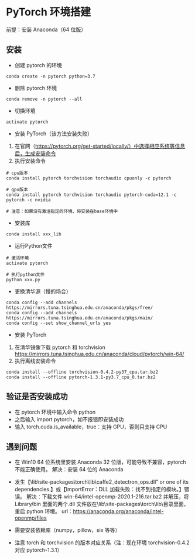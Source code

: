 # PyTorch 环境搭建

前提：安装 Anaconda（64 位版）

## 安装

- 创建 pytorch 的环境

```shell
conda create -n pytorch python=3.7
```

- 删除 pytorch 环境

```shell
conda remove -n pytorch --all
```

- 切换环境

```shell
activate pytorch
```

- 安装 PyTorch（该方法安装失败）

1. 在官网（https://pytorch.org/get-started/locally/）中选择相应系统等信息后，生成安装命令
2. 执行安装命令

```shell
# cpu版本
conda install pytorch torchvision torchaudio cpuonly -c pytorch

# gpu版本
conda install pytorch torchvision torchaudio pytorch-cuda=12.1 -c pytorch -c nvidia

# 注意：如果没有激活指定的环境，将安装在base环境中
```

- 安装库


```shell
conda install xxx_lib

```

- 运行Python文件

```shell
# 激活环境
activate pytorch

# 执行python文件
python xxx.py
```


- 更换清华源（慢的场合）
```shell
conda config --add channels https://mirrors.tuna.tsinghua.edu.cn/anaconda/pkgs/free/
conda config --add channels https://mirrors.tuna.tsinghua.edu.cn/anaconda/pkgs/main/
conda config --set show_channel_urls yes
```

- 安装 PyTorch

1. 在清华镜像下载 pytorch 和 torchvision
   https://mirrors.tuna.tsinghua.edu.cn/anaconda/cloud/pytorch/win-64/
2. 执行离线安装命令

```shell
conda install --offline torchvision-0.4.2-py37_cpu.tar.bz2
conda install --offline pytorch-1.3.1-py3.7_cpu_0.tar.bz2
```

## 验证是否安装成功

- 在 pytorch 环境中输入命令 python
- 之后输入 import pytorch，如不报错即安装成功
- 输入 torch.cuda.is_available，true：支持 GPU，否则只支持 CPU

## 遇到问题

- 在 Win10 64 位系统里安装 Anaconda 32 位版，可能导致不兼容，pytorch 不能正确使用。
  解决：安装 64 位的 Anaconda

- 发生【\lib\site-packages\torch\lib\caffe2_detectron_ops.dll” or one of its dependencies.】或【ImportError：DLL 加载失败：找不到指定的模块。】错误。
  解决：下载文件 win-64/intel-openmp-2020.1-216.tar.bz2 并解压，将 Library/bin 里面的两个.dll 文件放在\lib\site-packages\torch\lib\目录里面，重启 python 环境。
  url：https://anaconda.org/anaconda/intel-openmp/files

- 需要安装依赖库（numpy，pillow，six 等等）

* 注意 torch 和 torchvision 的版本对应关系（注：现在环境 torchvision-0.4.2 对应 pytorch-1.3.1）
